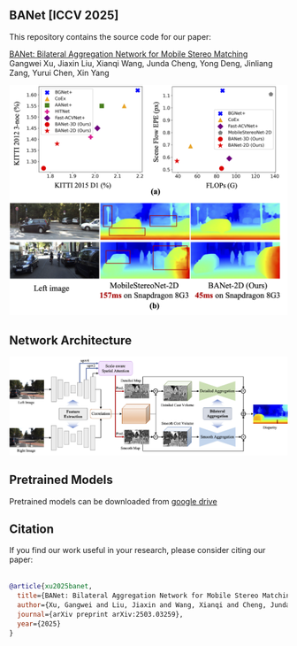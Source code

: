 ## BANet [ICCV 2025]

This repository contains the source code for our paper:

[BANet: Bilateral Aggregation Network for Mobile Stereo Matching](https://arxiv.org/pdf/2503.03259)<br/>
Gangwei Xu, Jiaxin Liu, Xianqi Wang, Junda Cheng, Yong Deng, Jinliang Zang, Yurui Chen, Xin Yang<br/>

<img src="imgs/teaser.png">

## Network Architecture

<img src="imgs/network.png">

## Pretrained Models
Pretrained models can be downloaded from [google drive](https://drive.google.com/drive/folders/1PNnTUP4ntYgzBpkvDqnhmxMJGUisqKvz?usp=drive_link)

## Citation

If you find our work useful in your research, please consider citing our paper:

```bibtex

@article{xu2025banet,
  title={BANet: Bilateral Aggregation Network for Mobile Stereo Matching},
  author={Xu, Gangwei and Liu, Jiaxin and Wang, Xianqi and Cheng, Junda and Deng, Yong and Zang, Jinliang and Chen, Yurui and Yang, Xin},
  journal={arXiv preprint arXiv:2503.03259},
  year={2025}
}

```
